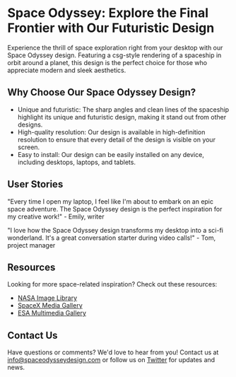 <!--font:Barlow Condensed-->

# Space Odyssey: Explore the Final Frontier with Our Futuristic Design

Experience the thrill of space exploration right from your desktop with our Space Odyssey design. Featuring a csg-style rendering of a spaceship in orbit around a planet, this design is the perfect choice for those who appreciate modern and sleek aesthetics.

## Why Choose Our Space Odyssey Design?

- Unique and futuristic: The sharp angles and clean lines of the spaceship highlight its unique and futuristic design, making it stand out from other designs.
- High-quality resolution: Our design is available in high-definition resolution to ensure that every detail of the design is visible on your screen.
- Easy to install: Our design can be easily installed on any device, including desktops, laptops, and tablets.

## User Stories

"Every time I open my laptop, I feel like I'm about to embark on an epic space adventure. The Space Odyssey design is the perfect inspiration for my creative work!" - Emily, writer

"I love how the Space Odyssey design transforms my desktop into a sci-fi wonderland. It's a great conversation starter during video calls!" - Tom, project manager

## Resources

Looking for more space-related inspiration? Check out these resources:

- [NASA Image Library](#nasa-image-library)
- [SpaceX Media Gallery](#spacex-media-gallery)
- [ESA Multimedia Gallery](#esa-multimedia-gallery)

## Contact Us

Have questions or comments? We'd love to hear from you! Contact us at [info@spaceodysseydesign.com](mailto:info@spaceodysseydesign.com) or follow us on [Twitter](#twitter) for updates and news.

<!--

Write me content for website with wallpaper which alt text is:

"A csg-style rendering of a spaceship in orbit around a planet, with sharp angles and clean lines that highlight its modern and sleek design."

The name/title of the page should not be 1:1 copy of the alt text but rather a real content of the website which is using this wallpaper.

- Use markdown format 
- Start with heading
- Heading should be short and concise
- The content should look like a real website 
- The website should not be about the wallpaper, wallpaper is just a related background
- Heading should be contain work "wallpaper" or "background"
- Include real sections like references, contact, user stories, etc. use things relevant to the page purpose.
- Feel free to use structure like headings, bullets, numbering, blockquotes, paragraphs, horizontal lines, etc.
- You can use formatting like bold or _italic_
- You can include UTF-8 emojis
- Links should be only #hash anchors (and you can refer to the document itself)
- Do not include images


---


# Space Odyssey Wallpaper for Your Desktop Background

Transform your desktop into a futuristic space station with our Space Odyssey wallpaper. Featuring a csg-style rendering of a spaceship in orbit around a planet, this wallpaper is the perfect choice for those who appreciate modern and sleek designs.

## Why Choose Our Space Odyssey Wallpaper?

- High-quality resolution: Our wallpaper is available in high-definition resolution to ensure that every detail of the design is visible on your screen.
- Unique design: The sharp angles and clean lines of the spaceship highlight its unique design, making it stand out from other wallpapers.
- Easy to install: Our wallpaper can be easily installed on any device, including desktops, laptops, and tablets.

## User Stories

"Since I started using the Space Odyssey wallpaper, I feel like I'm working in a futuristic spaceship instead of my boring office. It's amazing how a simple change like this can boost my productivity!" - John, software engineer

"I love the Space Odyssey wallpaper! It reminds me of my favorite sci-fi movies and inspires me to dream big." - Sarah, graphic designer

## References

Looking for more inspiration? Check out these resources:

- [NASA Image Library](#nasa-image-library)
- [SpaceX Media Gallery](#spacex-media-gallery)
- [ESA Multimedia Gallery](#esa-multimedia-gallery)

## Contact Us

Have questions or comments? We'd love to hear from you! Contact us at [info@spaceodysseywallpaper.com](mailto:info@spaceodysseywallpaper.com) or follow us on [Twitter](#twitter) for updates and news.


---


Heading should not include word "wallpaper". The website should not be about the wallpaper itself, wallpaper is just a related background, rewrite whole content.


---


# Space Odyssey: Explore the Final Frontier with Our Futuristic Design

Experience the thrill of space exploration right from your desktop with our Space Odyssey design. Featuring a csg-style rendering of a spaceship in orbit around a planet, this design is the perfect choice for those who appreciate modern and sleek aesthetics.

## Why Choose Our Space Odyssey Design?

- Unique and futuristic: The sharp angles and clean lines of the spaceship highlight its unique and futuristic design, making it stand out from other designs.
- High-quality resolution: Our design is available in high-definition resolution to ensure that every detail of the design is visible on your screen.
- Easy to install: Our design can be easily installed on any device, including desktops, laptops, and tablets.

## User Stories

"Every time I open my laptop, I feel like I'm about to embark on an epic space adventure. The Space Odyssey design is the perfect inspiration for my creative work!" - Emily, writer

"I love how the Space Odyssey design transforms my desktop into a sci-fi wonderland. It's a great conversation starter during video calls!" - Tom, project manager

## Resources

Looking for more space-related inspiration? Check out these resources:

- [NASA Image Library](#nasa-image-library)
- [SpaceX Media Gallery](#spacex-media-gallery)
- [ESA Multimedia Gallery](#esa-multimedia-gallery)

## Contact Us

Have questions or comments? We'd love to hear from you! Contact us at [info@spaceodysseydesign.com](mailto:info@spaceodysseydesign.com) or follow us on [Twitter](#twitter) for updates and news.

-->
